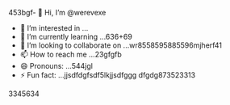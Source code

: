453bgf- 👋 Hi, I’m @werevexe
- 👀 I’m interested in ...
- 🌱 I’m currently learning ...636+69
- 💞️ I’m looking to collaborate on ...wr8558595885596mjherf41
- 📫 How to reach me ...23gfgfb
- 😄 Pronouns: ...544jgl
- ⚡ Fun fact: ...jjsdfdgfsdf5lkjjsdfggg
dfgdg873523313
<!---adsdf45
werevexe/werevexe is a ✨ special ✨ repository because its `README.md` (this file) appears on your GistHub profile.1234562tyh
You can click the Preview link to take a look at your changes.26633
--->3345634
